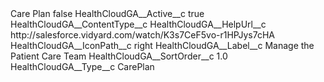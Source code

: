 <?xml version="1.0" encoding="UTF-8"?>
<CustomMetadata xmlns="http://soap.sforce.com/2006/04/metadata" xmlns:xsi="http://www.w3.org/2001/XMLSchema-instance" xmlns:xsd="http://www.w3.org/2001/XMLSchema">
    <label>Care Plan</label>
    <protected>false</protected>
    <values>
        <field>HealthCloudGA__Active__c</field>
        <value xsi:type="xsd:boolean">true</value>
    </values>
    <values>
        <field>HealthCloudGA__ContentType__c</field>
        <value xsi:nil="true"/>
    </values>
    <values>
        <field>HealthCloudGA__HelpUrl__c</field>
        <value xsi:type="xsd:string">http://salesforce.vidyard.com/watch/K3s7CeF5vo-r1HPJys7cHA</value>
    </values>
    <values>
        <field>HealthCloudGA__IconPath__c</field>
        <value xsi:type="xsd:string">right</value>
    </values>
    <values>
        <field>HealthCloudGA__Label__c</field>
        <value xsi:type="xsd:string">Manage the Patient Care Team</value>
    </values>
    <values>
        <field>HealthCloudGA__SortOrder__c</field>
        <value xsi:type="xsd:double">1.0</value>
    </values>
    <values>
        <field>HealthCloudGA__Type__c</field>
        <value xsi:type="xsd:string">CarePlan</value>
    </values>
</CustomMetadata>
